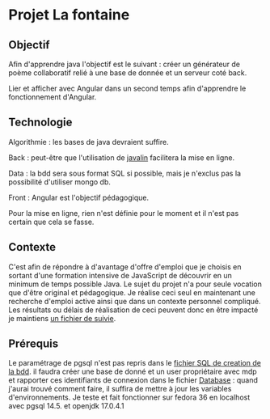 # Projet La fontaine #

## Objectif ##

Afin d'apprendre java l'objectif est le suivant : créer un générateur de poème collaboratif relié à une base de donnée et un serveur coté back.

Lier et afficher avec Angular dans un second temps afin d'apprendre le fonctionnement d'Angular.

## Technologie ##

Algorithmie : les bases de java devraient suffire.

Back : peut-être que l'utilisation de [javalin](https://javalin.io/) facilitera la mise en ligne.

Data : la bdd sera sous format SQL si possible, mais je n'exclus pas la possibilité d'utiliser mongo db.

Front : Angular est l'objectif pédagogique.

Pour la mise en ligne, rien n'est définie pour le moment et il n'est pas certain que cela se fasse.

## Contexte ##

C'est afin de répondre à d'avantage d'offre d'emploi que je choisis en sortant d'une formation intensive de JavaScript de découvrir en un minimum de temps possible Java.
Le sujet du projet n'a pour seule vocation que d'être original et pédagogique.
Je réalise ceci seul en maintenant une recherche d'emploi active ainsi que dans un contexte personnel compliqué. Les résultats ou délais de réalisation de ceci peuvent donc en être impacté je maintiens [un fichier de suivie](chronologie.md).

## Prérequis ##

Le paramétrage de pgsql n'est pas repris dans le [fichier SQL de creation de la bdd](createDb.sql). il faudra créer une base de donné et un user propriétaire avec mdp et rapporter ces identifiants de connexion dans le fichier [Database](src/Database.java) : quand j'aurai trouvé comment faire, il suffira de mettre à jour les variables d'environnements.
Je teste et fait fonctionner sur fedora 36 en localhost avec pgsql 14.5. et openjdk 17.0.4.1

